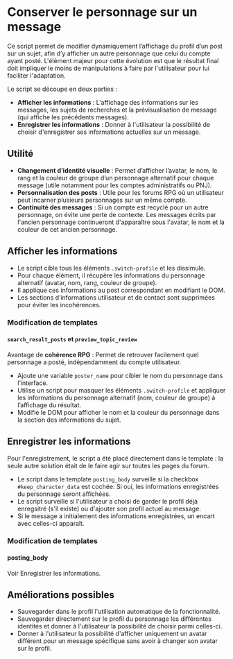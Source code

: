 # Conserver le personnage sur un message

Ce script permet de modifier dynamiquement l’affichage du profil d’un post sur un sujet, afin d’y afficher un autre personnage que celui du compte ayant posté. L'élément majeur pour cette évolution est que le résultat final doit impliquer le moins de manipulations à faire par l'utilisateur pour lui faciliter l'adaptation.

Le script se découpe en deux parties :

- **Afficher les informations** : L'affichage des informations sur les messages, les sujets de recherches et la prévisualisation de message (qui affiche les précédents messages).
- **Enregistrer les informations** : Donner à l'utilisateur la possibilité de choisir d'enregistrer ses informations actuelles sur un message.

## Utilité

- **Changement d’identité visuelle** : Permet d’afficher l’avatar, le nom, le rang et la couleur de groupe d’un personnage alternatif pour chaque message (utile notamment pour les comptes administratifs ou PNJ).
- **Personnalisation des posts** : Utile pour les forums RPG où un utilisateur peut incarner plusieurs personnages sur un même compte.
- **Continuité des messages** : Si un compte est recyclé pour un autre personnage, on évite une perte de contexte. Les messages écrits par l'ancien personnage continueront d'apparaître sous l'avatar, le nom et la couleur de cet ancien personnage.

## Afficher les informations

- Le script cible tous les éléments `.switch-profile` et les dissimule.
- Pour chaque élément, il récupère les informations du personnage alternatif (avatar, nom, rang, couleur de groupe).
- Il applique ces informations au post correspondant en modifiant le DOM.
- Les sections d’informations utilisateur et de contact sont supprimées pour éviter les incohérences.

### Modification de templates

#### `search_result_posts` et `preview_topic_review`

Avantage de **cohérence RPG** : Permet de retrouver facilement quel personnage a posté, indépendamment du compte utilisateur.

- Ajoute une variable `poster_name` pour cibler le nom du personnage dans l’interface.
- Utilise un script pour masquer les éléments `.switch-profile` et appliquer les informations du personnage alternatif (nom, couleur de groupe) à l’affichage du résultat.
- Modifie le DOM pour afficher le nom et la couleur du personnage dans la section des informations du sujet.

## Enregistrer les informations

Pour l'enregistrement, le script a été placé directement dans le template : la seule autre solution était de le faire agir sur toutes les pages du forum. 

- Le script dans le template `posting_body` surveille si la checkbox `#keep_character_data` est cochée. Si oui, les informations enregistrées du personnage seront affichées.
- Le script surveille si l'utilisateur a choisi de garder le profil déjà enregsitré (s'il existe) ou d'ajouter son profil actuel au message.
- Si le message a initialement des informations enregistrées, un encart avec celles-ci apparaît.

### Modification de templates

#### posting_body

Voir Enregistrer les informations.

## Améliorations possibles

- Sauvegarder dans le profil l'utilisation automatique de la fonctionnalité.
- Sauvegarder directement sur le profil du personnage les différentes identités et donner à l'utilisateur la possibilité de choisir parmi celles-ci.
- Donner à l'utilisateur la possibilité d'afficher uniquement un avatar différent pour un message spécifique sans avoir à changer son avatar sur le profil.
